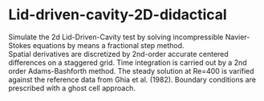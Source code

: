 # Lid-driven-cavity-2D-didactical
Simulate the 2d Lid-Driven-Cavity test by solving incompressible Navier-Stokes equations by means a fractional step method.  
Spatial derivatives are discretized by 2nd-order accurate centered differences on a staggered grid. Time integration is carried out by a 2nd order Adams-Bashforth method. The steady solution at Re=400 is varified against the reference data from Ghia et al. (1982). Boundary conditions are prescribed with a ghost cell approach.
